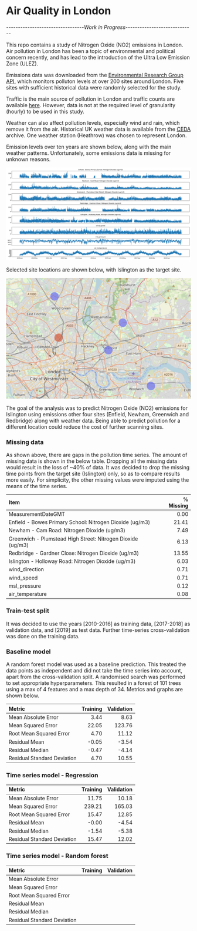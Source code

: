 # Air Quality in London
---------------------------------<i>Work in Progress</i>-----------------------------

This repo contains a study of Nitrogen Oxide (NO2) emissions in London. Air pollution in London has been a topic of environmental and political concern recently, and has lead to the introduction of the Ultra Low Emission Zone (ULEZ).

Emissions data was downloaded from the  <a href="https://www.londonair.org.uk/Londonair/API/" target="_blank">Environmental Research Group API</a>, which monitors polluton levels at over 200 sites around London. Five sites with sufficient historical data were randomly selected for the study.

Traffic is the main source of pollution in London and traffic counts are available <a href="https://roadtraffic.dft.gov.uk/downloads" target="_blank">here</a>. However, data is not at the required level of granularity (hourly) to be used in this study.

Weather can also affect pollution levels, especially wind and rain, which remove it from the air. Historical UK weather data is available from the <a href="https://roadtraffic.dft.gov.uk/downloads" target="_blank">CEDA</a> archive. One weather station (Heathrow) was chosen to represent London.

Emission levels over ten years are shown below, along with the main weather patterns. Unfortunately, some emissions data is missing for unknown reasons.

![Emissions over time](/plots/data_raw.png)

Selected site locations are shown below, with Islington as the target site.

![Site locations](/plots/site-locations.png)

The goal of the analysis was to predict Nitrogen Oxide (NO2) emissions for Islington using emissions other four sites (Enfield, Newham, Greenwich and Redbridge) along with weather data. Being able to predict pollution for a different location could reduce the cost of further scanning sites.

### Missing data

As shown above, there are gaps in the pollution time series. The amount of missing data is shown in the below table. Dropping all the missing data would result in the loss of ~40% of data. It was decided to drop the missing time points from the target site (Islington) only, so as to compare results more easily. For simplicity, the other missing values were imputed using the means of the time series.

| Item | % Missing |
| :----|----------:|
|MeasurementDateGMT                                             | 0.00|
|Enfield - Bowes Primary School: Nitrogen Dioxide (ug/m3)       |21.41|
|Newham - Cam Road: Nitrogen Dioxide (ug/m3)                     |7.49|
|Greenwich - Plumstead High Street: Nitrogen Dioxide (ug/m3)     |6.13|
|Redbridge - Gardner Close: Nitrogen Dioxide (ug/m3)            |13.55|
|Islington - Holloway Road: Nitrogen Dioxide (ug/m3)            | 6.03|
|wind_direction                                                 | 0.71|
|wind_speed                                                     | 0.71|
|msl_pressure                                                   | 0.12|
|air_temperature                                                | 0.08|

### Train-test split

It was decided to use the years [2010-2016] as training data, [2017-2018] as validation data,
and [2019] as test data. Further time-series cross-validation was done on the training data.

### Baseline model

A random forest model was used as a baseline prediction. This treated the data points as independent and did not take the time series into account, apart from the cross-validation split. A randomised search was performed to set appropriate hyperparameters. This resulted in a forest of 101 trees using a max of 4 features and a max depth of 34. Metrics and graphs are shown below.

| Metric | Training | Validation |
| :--- | ---:|---:|
| Mean Absolute Error |3.44 |8.63 |
| Mean Squared Error |22.05 |123.76 |
| Root Mean Squared Error |4.70 |11.12 |
| Residual Mean |-0.05 |-3.54 |
| Residual Median |-0.47 |-4.14 |
| Residual Standard Deviation |4.70 |10.55 |

### Time series model - Regression

| Metric | Training | Validation |
| :--- | ---:|---:|
| Mean Absolute Error |11.75 |10.18 |
| Mean Squared Error |239.21 |165.03 |
| Root Mean Squared Error |15.47 |12.85 |
| Residual Mean |-0.00 |-4.54 |
| Residual Median |-1.54 |-5.38 |
| Residual Standard Deviation |15.47 |12.02 |

### Time series model - Random forest

| Metric | Training | Validation |
| :--- | ---:|---:|
| Mean Absolute Error | | |
| Mean Squared Error | | |
| Root Mean Squared Error | | |
| Residual Mean | | |
| Residual Median | | |
| Residual Standard Deviation | | |
